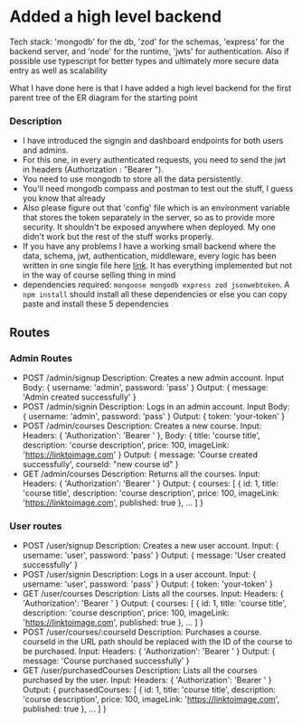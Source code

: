 # Added a high level backend

Tech stack: 'mongodb' for the db, 'zod' for the schemas, 'express' for the backend server, and 'node' for the runtime, 'jwts' for authentication. Also if possible use typescript for better types and ultimately more secure data entry as well as scalability

What I have done here is that I have added a high level backend for the first parent tree of the ER diagram for the starting point

### Description

- I have introduced the signgin and dashboard endpoints for both users and admins.
- For this one, in every authenticated requests, you need to send the jwt in headers (Authorization : "Bearer <actual token>").
- You need to use mongodb to store all the data persistently.
- You'll need mongodb compass and postman to test out the stuff, I guess you know that already
- Also please figure out that 'config' file which is an environment variable that stores the token separately in the server, so as to provide more security. It shouldn't be exposed anywhere when deployed. My one didn't work but the rest of the stuff works properly.
- If you have any problems I have a working small backend where the data, schema, jwt, authentication, middleware, every logic has been written in one single file here [link](https://github.com/LegioN2004/Programs/blob/main/WebDev-stuff/Kirat-cohort-0-1/3.1-Middlewares-Global_Catches-Database-%26-Auth/mongooseIntro.js). It has everything implemented but not in the way of course selling thing in mind
- dependencies required: `mongoose mongodb express zod jsonwebtoken`. A `npm install` should install all these dependencies or else you can copy paste and install these 5 dependencies

## Routes

### Admin Routes

- POST /admin/signup
  Description: Creates a new admin account.
  Input Body: { username: 'admin', password: 'pass' }
  Output: { message: 'Admin created successfully' }
- POST /admin/signin
  Description: Logs in an admin account.
  Input Body: { username: 'admin', password: 'pass' }
  Output: { token: 'your-token' }
- POST /admin/courses
  Description: Creates a new course.
  Input: Headers: { 'Authorization': 'Bearer <your-token>' }, Body: { title: 'course title', description: 'course description', price: 100, imageLink: '<https://linktoimage.com>' }
  Output: { message: 'Course created successfully', courseId: "new course id" }
- GET /admin/courses
  Description: Returns all the courses.
  Input: Headers: { 'Authorization': 'Bearer <your-token>' }
  Output: { courses: [ { id: 1, title: 'course title', description: 'course description', price: 100, imageLink: 'https://linktoimage.com', published: true }, ... ] }

### User routes

- POST /user/signup
  Description: Creates a new user account.
  Input: { username: 'user', password: 'pass' }
  Output: { message: 'User created successfully' }
- POST /user/signin
  Description: Logs in a user account.
  Input: { username: 'user', password: 'pass' }
  Output: { token: 'your-token' }
- GET /user/courses
  Description: Lists all the courses.
  Input: Headers: { 'Authorization': 'Bearer <your-token>' }
  Output: { courses: [ { id: 1, title: 'course title', description: 'course description', price: 100, imageLink: 'https://linktoimage.com', published: true }, ... ] }
- POST /user/courses/:courseId
  Description: Purchases a course. courseId in the URL path should be replaced with the ID of the course to be purchased.
  Input: Headers: { 'Authorization': 'Bearer <your-token>' }
  Output: { message: 'Course purchased successfully' }
- GET /user/purchasedCourses
  Description: Lists all the courses purchased by the user.
  Input: Headers: { 'Authorization': 'Bearer <your-token>' }
  Output: { purchasedCourses: [ { id: 1, title: 'course title', description: 'course description', price: 100, imageLink: 'https://linktoimage.com', published: true }, ... ] }
